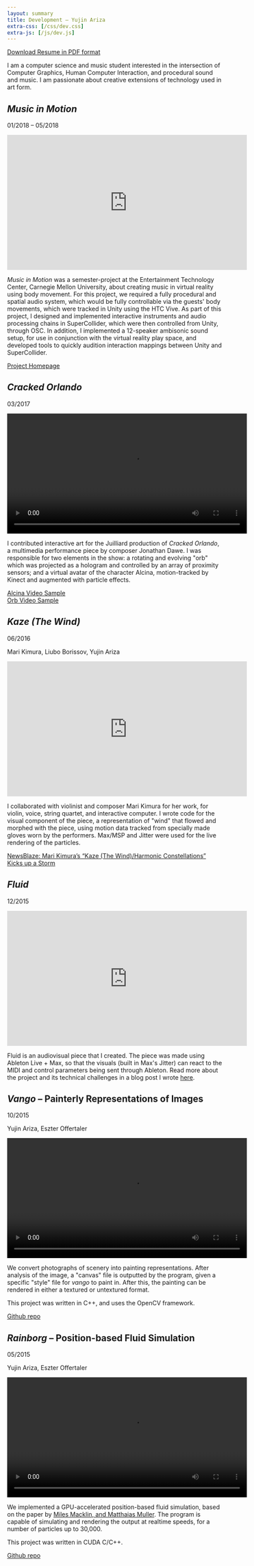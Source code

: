 ```yaml
---
layout: summary
title: Development — Yujin Ariza
extra-css: [/css/dev.css]
extra-js: [/js/dev.js]
---
```


[Download Resume in PDF format](/downloads/yujin_resume_technical.pdf)

I am a computer science and music student interested in the intersection of Computer Graphics, Human Computer Interaction, and procedural sound and music. I am passionate about creative extensions of technology used in art form.

## _Music in Motion_

01/2018 – 05/2018

<iframe width="560" height="315" src="https://www.youtube.com/embed/au1gkM4lRRs?rel=0" frameborder="0" allow="autoplay; encrypted-media" allowfullscreen></iframe>

_Music in Motion_ was a semester-project at the Entertainment Technology Center, Carnegie Mellon University, about creating music in virtual reality using body movement. For this project, we required a fully procedural and spatial audio system, which would be fully controllable via the guests' body movements, which were tracked in Unity using the HTC Vive. As part of this project, I designed and implemented interactive instruments and audio processing chains in SuperCollider, which were then controlled from Unity, through OSC. In addition, I implemented a 12-speaker ambisonic sound setup, for use in conjunction with the virtual reality play space, and developed tools to quickly audition interaction mappings between Unity and SuperCollider.

[Project Homepage](https://www.etc.cmu.edu/projects/music-in-motion/)

## _Cracked Orlando_

03/2017

<video autoplay loop controls src="/downloads/orb_demo.mp4" width="560"></video>

I contributed interactive art for the Juilliard production of _Cracked Orlando_, a multimedia performance piece by composer Jonathan Dawe. I was responsible for two elements in the show: a rotating and evolving "orb" which was projected as a hologram and controlled by an array of proximity sensors; and a virtual avatar of the character Alcina, motion-tracked by Kinect and augmented with particle effects.

[Alcina Video Sample](/downloads/alcina_demo.mp4)  
[Orb Video Sample](/downloads/orb_demo.mp4)

## _Kaze (The Wind)_

06/2016

Mari Kimura, Liubo Borissov, Yujin Ariza

<iframe width="560" height="315" src="https://www.youtube.com/embed/B2LXcqC7U9U" frameborder="0" allowfullscreen></iframe>

I collaborated with violinist and composer Mari Kimura for her work, for violin, voice, string quartet, and interactive computer. I wrote code for the visual component of the piece, a representation of "wind" that flowed and morphed with the piece, using motion data tracked from specially made gloves worn by the performers. Max/MSP and Jitter were used for the live rendering of the particles.

[NewsBlaze: Mari Kimura’s “Kaze (The Wind)/Harmonic Constellations” Kicks up a Storm](http://newsblaze.com/entertainment/music/mari-kimuras-kaze-the-windharmonic-constellations-kicks-up-a-storm_60304/)

## _Fluid_

12/2015

<iframe width="560" height="315" src="https://www.youtube.com/embed/BmHt5eSwW_A" frameborder="0" allowfullscreen></iframe>

Fluid is an audiovisual piece that I created. The piece was made using Ableton Live + Max, so that the visuals (built in Max's Jitter) can react to the MIDI and control parameters being sent through Ableton. Read more about the project and its technical challenges in a blog post I wrote [here](/blog/2015/12/23/postmortem-fluid/).

## _Vango_ – Painterly Representations of Images

10/2015

Yujin Ariza, Eszter Offertaler

<video autoplay loop src="/downloads/columbia2_textured.mp4" width="560" controls></video>

We convert photographs of scenery into painting representations. After analysis of the image, a "canvas" file is outputted by the program, given a specific "style" file for _vango_ to paint in. After this, the painting can be rendered in either a textured or untextured format.

This project was written in C++, and uses the OpenCV framework.

[Github repo](http://github.com/yariza/vango)  

## _Rainborg_ – Position-based Fluid Simulation

05/2015

Yujin Ariza, Eszter Offertaler

<video autoplay loop src="/downloads/rainborg.mp4" width="560" controls></video>

We implemented a GPU-accelerated position-based fluid simulation, based on the paper by [Miles Macklin, and Matthaias Muller](http://mmacklin.com/pbf_sig_preprint.pdf). The program is capable of simulating and rendering the output at realtime speeds, for a number of particles up to 30,000.

This project was written in CUDA C/C++.

[Github repo](http://github.com/yariza/rainborg)  
